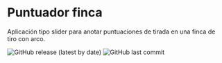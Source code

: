 # Puntuador finca

Aplicación tipo slider para anotar puntuaciones de tirada en una finca de tiro con arco.

![GitHub release (latest by date)](https://img.shields.io/github/v/release/josemanuelperez91/puntuador-finca)
![GitHub last commit](https://img.shields.io/github/last-commit/josemanuelperez91/puntuador-finca)
